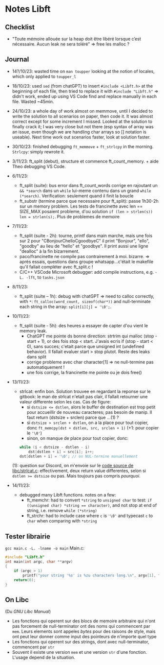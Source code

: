 # Notes Libft

## 

## Checklist
- "Toute mémoire allouée sur la heap doit être libéré lorsque c’est nécessaire. Aucun
leak ne sera toléré" => free les malloc ?

## Journal
- 14?/10/23: wasted time on `man toupper` looking at the notion of locales, which only applied to `toupper_l`
- 18/10/23: used `sed` (from chatGPT) to insert `#include <Libft.h>` at the beginning of each file, then tried to replace it with `#include "Libft.h"` => didn't work, ended up using VS Code find and replace manually in each file. Wasted ~45min.
- 24/10/23: a whole day of work almost on memmove, until I decided to write the solution to all scenarios on paper, then code it. It was almost correct except for some increment I missed. Looked at the solution to finally crack it; I was very close but not there (esp syntax of array was an issue, even though we are handling char arrays so [] notation is useable). Next time work out scenarios faster, look at solution faster.
- 30/10/23: finished debugging `ft_memmove` + `ft_strlcpy` in the morning. `Strlcpy`: simply rewrote it.
- 3/11/23: ft_split (debut), structure et commence ft_count_memory. + aide Theo debugging VS Code.
- 6/11/23: 
	- ft_split (suite): bus error dans ft_count_words corrige en rajoutant un `&& *search` dans un `while` lui-meme contenu dans un grand `while (*search)`. Verification: seulement quand il finit la boucle
	- ft_substr (termine parce que necessaire pour ft_split): passe 1h30-2h sur un memory problem. Les tests de francinette avec len == SIZE_MAX posaient probleme, d'ou solution `if (len > strlen(s)) len = strlen(s);`. Plus de problemes de memoire
- 7/11/23:
	- ft_split (suite - 2h): tourne, printf dans main marche, mais une fois sur 2 pour "CBonjourChelloCgoodbyeC" il print "Bonjour", "ello", "goodby" au lieu de "hello" et "goodbye". Il print aussi une ligne "dealloc" à la fin bizarrement.
	- paco/francinette ne compile pas contrairement à moi. bizarre. => après essais, questions dans groupe whatsapp...c'était le makefile qu'il fallait compléter avec ft_split.c !
	- C/C++ VSCode Microsoft debugger: add compile instructions, e.g. `-L. -lft`, to `tasks.json`
- 8/11/23:
	- ft_split (suite – 1h): debug with chatGPT => need to calloc correctly, with `*`: `ft_calloc(word_count, sizeof(char*))` and null-terminate each string in the array: `split[i][j] = '\0';`.
- 10/11/23:
  - ft_split (suite - 5h): des heures a essayer de capter d'ou vient le memory leak.
    - ChatGPT me pointe ds bonne direction: strtrim qui malloc (stop - start + 1), or des fois stop < start. J'avais ecris if (stop - start < 0), sans succes; c'etait parce que unsigned int (undefined behavior). Il fallait evaluer start > stop plutot. Reste des leaks dans split
    - corrige probleme avec char character[1] => ne null-termine pas automatiquement !
    - une fois corrige, la francinette me pointe ou je dois free()

- 13/11/23:
	- strlcat: enfin bon. Solution trouvee en regardant la reponse sur le gitbook: le man de strlcat n'etait pas clair, il fallait retourner une valeur differente selon les cas. Cas de figure:
		- si `dstsize <= dstlen`, alors le buffer de destination est trop petit pour accueillir de nouveau caracteres; pas besoin de manip. Il faut return (dstsize + srclen) parce que ...(1) ?
		- si `dstsize > srclen + dstlen`, on a la place pour tout copier, donc `ft_memcpy(dst + dstlen, src, srclen + 1)` (+1: pour copier le `'\0'`)
		- sinon, on manque de place pour tout copier, donc:
		```c
		while (i < dstsize - dstlen - i)
			dst[dstlen + i] = src[i]; i++;
		dst[dstlen + i] = '\0'; // on NUL-termine manuellement
		```
	(1): question sur Discord, on m'envoie sur le [code source de libc/strlcat.c](https://android.googlesource.com/platform/bionic/+/ics-mr0/libc/string/strlcat.c): effectivement, deux return value differentes, selon si `dstlen >= dstsize` ou pas. Mais toujours pas compris *pourquoi*. 

- 14/11/23:
	- debugged many Libft functions. notes on a few:
		- ft_memchr: had to convert `*string` to `unsigned char` to test: `if ((unsigned char) *string == character)`, and not stop at end of string, i.e. remove `while (*string)`
		- ft_strchr: had to include case where `c` is `'\0'` and typecast `c` to `char` when comparing with `*string`

## Tester librairie
`gcc main.c -L. -lname -o main` <!-- n.b.: name is "ft" in our case ("Libft.a"). We remove the "lib" from the name and the extension, so flag is "-lft" -->
Main.c:
```c
#include "Libft.h"
int	main(int argc, char **argv)
{
	if (argc > 1)
		printf("your string '%s' is %zu characters long.\n", argv[1], ft_strlen(argv[1]));
	return(0);
}
```


## On Libc
(Du *GNU Libc Manual*)
- Les fonctions qui operent sur des blocs de memoire arbitraire qui n'ont pas forcement de null-terminator ont des noms qui commencent par `mem`. Leurs elements sont appeles *bytes* pour des raisons de style, mais ont peut leur donner comme input des pointeurs de n'importe quel type
- Les fonctions qui operent sur des strings, dont avec null-terminator, commencent par `str`
- Souvent il existe une version `mem` et une version `str` d'une fonction. L'usage depend de la situation.